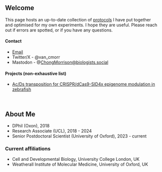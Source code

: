 ## Welcome

This page hosts an up-to-date collection of [protocols](https://vchongmorrison.github.io/protocols/) I have put together and optimised for my own experiments. I hope they are useful. Please reach out if errors are spotted, or if you have any questions.

#### Contact

- [Email](https://vchongmorrison.github.io/email/)
- Twitter/X - @van_cmorr
- Mastodon - @ChongMorrison@biologists.social

#### Projects (non-exhaustive list)

- [Ac/Ds transposition for CRISPR/dCas9-SID4x epigenome modulation in zebrafish](https://vchongmorrison.github.io/zfCRISPRi/)

<br>

## About Me

- DPhil (Oxon), 2018
- Research Associate (UCL), 2018 - 2024
- Senior Postdoctoral Scientist (University of Oxford), 2023 - current

### Current affiliations
- Cell and Developmental Biology, University College London, UK
- Weatherall Institute of Molecular Medicine, University of Oxford, UK

